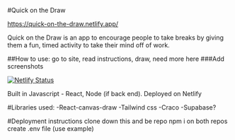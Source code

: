 #Quick on the Draw

https://quick-on-the-draw.netlify.app/

Quick on the Draw is an app to encourage people to take breaks by giving them a fun, timed activity to take their mind off of work.

##How to use:
go to site, read instructions, draw, need more here
###Add screenshots

[![Netlify Status](https://api.netlify.com/api/v1/badges/27dc9401-3012-43dd-bed7-1a94ff2fa3d6/deploy-status)](https://app.netlify.com/sites/quick-on-the-draw/deploys)

Built in Javascript - React, Node (if back end). Deployed on Netlify

#Libraries used:
-React-canvas-draw
-Tailwind css
-Craco
-Supabase?

#Deployment instructions
clone down this and be repo
npm i on both repos
create .env file (use example)
